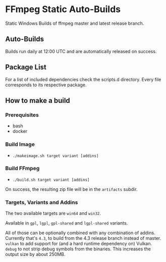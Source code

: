 # FFmpeg Static Auto-Builds

Static Windows Builds of ffmpeg master and latest release branch.

## Auto-Builds

Builds run daily at 12:00 UTC and are automatically released on success.

## Package List

For a list of included dependencies check the scripts.d directory.
Every file corresponds to its respective package.

## How to make a build

### Prerequisites

* bash
* docker

### Build Image

* `./makeimage.sh target variant [addins]`

### Build FFmpeg

* `./build.sh target variant [addins]`

On success, the resulting zip file will be in the `artifacts` subdir.

### Targets, Variants and Addins

The two available targets are `win64` and `win32`.

Available in `gpl`, `lgpl`, `gpl-shared` and `lgpl-shared` variants.

All of those can be optionally combined with any combination of addins.
Currently that's `4.3`, to build from the 4.3 release branch instead of master.
`vulkan` to add support for (and a hard runtime dependency on) Vulkan.
`debug` to not strip debug symbols from the binaries. This increases the output size by about 250MB.
